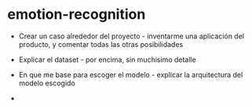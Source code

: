 # emotion-recognition


+ Crear un caso alrededor del proyecto - inventarme una aplicación del producto, y comentar todas las otras posibilidades

+ Explicar el dataset - por encima, sin muchisimo detalle

+ En que me base para escoger el modelo - explicar la arquitectura del modelo escogido

+ 